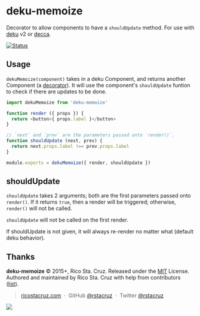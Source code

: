 # deku-memoize

Decorator to allow components to have a `shouldUpdate` method. For use with [deku] v2 or [decca].

[![Status](https://travis-ci.org/rstacruz/deku-memoize.svg?branch=master)](https://travis-ci.org/rstacruz/deku-memoize "See test builds")

## Usage

`dekuMemoize(component)` takes in a deku Component, and returns another Component (a [decorator]). It will use the component's `shouldUpdate` funtion to check if there are updates to be done.

```js
import dekuMemoize from 'deku-memoize'

function render ({ props }) {
  return <button>{ props.label }</button>
}

// `next` and `prev` are the parameters passed onto `render()`.
function shouldUpdate (next, prev) {
  return next.props.label !== prev.props.label
}

module.exports = dekuMemoize({ render, shouldUpdate })
```

## shouldUpdate

`shouldUpdate` takes 2 arguments; both are the first parameters passed onto `render()`. If it returns `true`, then a render will be triggered; otherwise, `render()` will not be called.

`shouldUpdate` will not be called on the first render.

If shouldUpdate is not given, it will always re-render no matter what (default deku behavior).

[deku]: http://dekujs.github.io/deku/
[decca]: http://ricostacruz.com/decca
[decorator]: https://en.wikipedia.org/wiki/Decorator_pattern

## Thanks

**deku-memoize** © 2015+, Rico Sta. Cruz. Released under the [MIT] License.<br>
Authored and maintained by Rico Sta. Cruz with help from contributors ([list][contributors]).

> [ricostacruz.com](http://ricostacruz.com) &nbsp;&middot;&nbsp;
> GitHub [@rstacruz](https://github.com/rstacruz) &nbsp;&middot;&nbsp;
> Twitter [@rstacruz](https://twitter.com/rstacruz)

[MIT]: http://mit-license.org/
[contributors]: http://github.com/rstacruz/deku-memoize/contributors

[![](https://img.shields.io/badge/%E2%9C%93-collaborative_etiquette-brightgreen.svg)](http://git.io/col)

